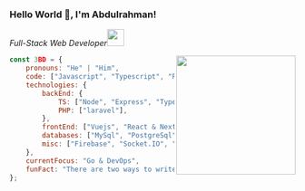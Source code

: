 ### Hello World 👋, I'm Abdulrahman!

<p><em>Full-Stack Web Developer<img src="https://media.giphy.com/media/WUlplcMpOCEmTGBtBW/giphy.gif" width="30">
</em></p>
<img align='right' vertical-align="center" src="https://media.giphy.com/media/836HiJc7pgzy8iNXCn/giphy.gif?cid=790b7611263a0ee994e34895a4d20bbb2f369983955d0265&rid=giphy.gif&ct=g" width="210">

```javascript
const 3BD = {
    pronouns: "He" | "Him",
    code: ["Javascript", "Typescript", "PHP"],
    technologies: {
        backEnd: {
            TS: ["Node", "Express", "TypeORM", "Prisma"],
            PHP: ["laravel"],
        },
        frontEnd: ["Vuejs", "React & Next", "EmberJs"],
        databases: ["MySql", "PostgreSql","Mongo"],
        misc: ["Firebase", "Socket.IO", "Pusher"]
    },
    currentFocus: "Go & DevOps",
    funFact: "There are two ways to write error-free programs; only the third one works"
}; 
